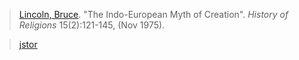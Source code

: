 > [Lincoln, Bruce](lincoln.md). "The Indo-European Myth of Creation". *History of Religions* 15(2):121-145, (Nov 1975).

> [jstor](http://www.jstor.org/stable/1061927)